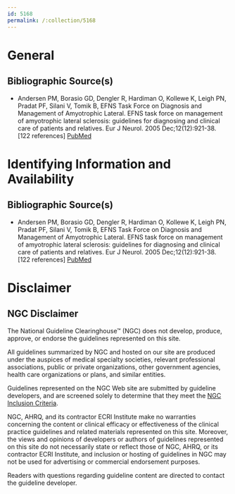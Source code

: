 ```yaml
---
id: 5168
permalink: /:collection/5168
---
```


# General

## Bibliographic Source(s)

- Andersen PM, Borasio GD, Dengler R, Hardiman O, Kollewe K, Leigh PN, Pradat PF, Silani V, Tomik B, EFNS Task Force on Diagnosis and Management of Amyotrophic Lateral. EFNS task force on management of amyotrophic lateral sclerosis: guidelines for diagnosing and clinical care of patients and relatives. Eur J Neurol. 2005 Dec;12(12):921-38. [122 references] [ PubMed ](http://www.ncbi.nlm.nih.gov/entrez/query.fcgi?cmd=Retrieve&db=pubmed&dopt=Abstract&list_uids=16324086)

# Identifying Information and Availability

## Bibliographic Source(s)

- Andersen PM, Borasio GD, Dengler R, Hardiman O, Kollewe K, Leigh PN, Pradat PF, Silani V, Tomik B, EFNS Task Force on Diagnosis and Management of Amyotrophic Lateral. EFNS task force on management of amyotrophic lateral sclerosis: guidelines for diagnosing and clinical care of patients and relatives. Eur J Neurol. 2005 Dec;12(12):921-38. [122 references] [ PubMed ](http://www.ncbi.nlm.nih.gov/entrez/query.fcgi?cmd=Retrieve&db=pubmed&dopt=Abstract&list_uids=16324086)

# Disclaimer

## NGC Disclaimer

The National Guideline Clearinghouse™ (NGC) does not develop, produce, approve, or endorse the guidelines represented on this site.

All guidelines summarized by NGC and hosted on our site are produced under the auspices of medical specialty societies, relevant professional associations, public or private organizations, other government agencies, health care organizations or plans, and similar entities.

Guidelines represented on the NGC Web site are submitted by guideline developers, and are screened solely to determine that they meet the [NGC Inclusion Criteria](/help-and-about/summaries/inclusion-criteria).

NGC, AHRQ, and its contractor ECRI Institute make no warranties concerning the content or clinical efficacy or effectiveness of the clinical practice guidelines and related materials represented on this site. Moreover, the views and opinions of developers or authors of guidelines represented on this site do not necessarily state or reflect those of NGC, AHRQ, or its contractor ECRI Institute, and inclusion or hosting of guidelines in NGC may not be used for advertising or commercial endorsement purposes.

Readers with questions regarding guideline content are directed to contact the guideline developer.

